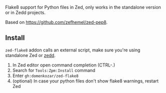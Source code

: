 Flake8 support for Python files in Zed, only works in the standalone version or in Zedd projects.

Based on https://github.com/zefhemel/zed-pep8.

## Install

`zed-flake8` addon calls an external script, make sure you're using standalone Zed or [zedd](http://zedapp.org/zedd/).

1. In Zed editor open command completion (CTRL-.)
2. Search for `Tools:Zpm:Install` command
3. Enter `gh:domenkozar/zed-flake8`
4. (optional) In case your python files don't show flake8 warnings, restart Zed